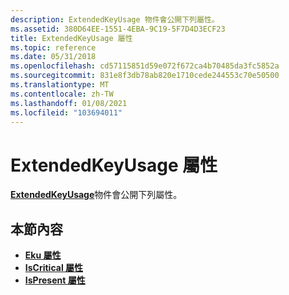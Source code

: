```yaml
---
description: ExtendedKeyUsage 物件會公開下列屬性。
ms.assetid: 380D64EE-1551-4EBA-9C19-5F7D4D3ECF23
title: ExtendedKeyUsage 屬性
ms.topic: reference
ms.date: 05/31/2018
ms.openlocfilehash: cd57115851d59e072f672ca4b70485da3fc5852a
ms.sourcegitcommit: 831e8f3db78ab820e1710cede244553c70e50500
ms.translationtype: MT
ms.contentlocale: zh-TW
ms.lasthandoff: 01/08/2021
ms.locfileid: "103694011"
---
```

# <a name="extendedkeyusage-properties"></a>ExtendedKeyUsage 屬性

[**ExtendedKeyUsage**](extendedkeyusage.md)物件會公開下列屬性。

## <a name="in-this-section"></a>本節內容

-   [**Eku 屬性**](extendedkeyusage-ekus.md)
-   [**IsCritical 屬性**](extendedkeyusage-iscritical.md)
-   [**IsPresent 屬性**](extendedkeyusage-ispresent.md)

 

 



